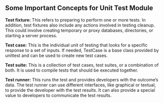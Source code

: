 ## Some Important Concepts for Unit Test Module

**Test fixture:** This refers to preparing to perform one or more tests. In addition, test fixtures also include any actions involved in testing cleanup. This could involve creating temporary or proxy databases, directories, or starting a server process.

**Test case:** This is the individual unit of testing that looks for a specific response to a set of inputs. If needed, TestCase is a base class provided by unittest and can be used to create new test cases.

**Test suite:** This is a collection of test cases, test suites, or a combination of both. It is used to compile tests that should be executed together.

**Test runner:** This runs the test and provides developers with the outcome’s data. The test runner can use different interfaces, like graphical or textual, to provide the developer with the test results. It can also provide a special value to developers to communicate the test results.